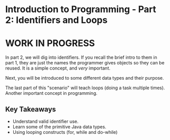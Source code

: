 # Introduction to Programming - Part 2: Identifiers and Loops
# WORK IN PROGRESS
In part 2, we will dig into identifiers. If you recall the brief intro to them in part 1, they are just the names the programmer gives objects so they can be reused. It is a simple concept, and _very_ important.

Next, you will be introduced to some different data types and their purpose.

The last part of this &quot;scenario&quot; will teach loops (doing a task multiple times). Another important concept in programming.

## Key Takeaways
- Understand valid identifier use.
- Learn some of the primitive Java data types.
- Using looping constructs (for, while and do-while)

